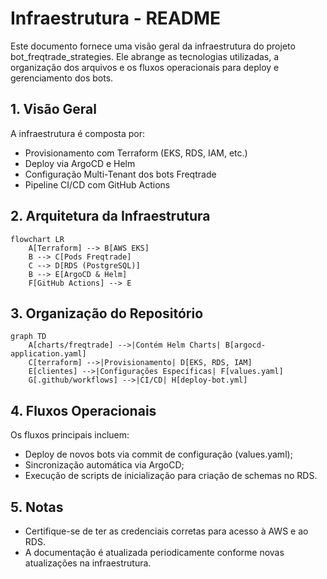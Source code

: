 # Infraestrutura - README

Este documento fornece uma visão geral da infraestrutura do projeto bot_freqtrade_strategies. Ele abrange as tecnologias utilizadas, a organização dos arquivos e os fluxos operacionais para deploy e gerenciamento dos bots.

## 1. Visão Geral

A infraestrutura é composta por:
- Provisionamento com Terraform (EKS, RDS, IAM, etc.)
- Deploy via ArgoCD e Helm
- Configuração Multi-Tenant dos bots Freqtrade
- Pipeline CI/CD com GitHub Actions

## 2. Arquitetura da Infraestrutura

```mermaid
flowchart LR
    A[Terraform] --> B[AWS EKS]
    B --> C[Pods Freqtrade]
    C --> D[RDS (PostgreSQL)]
    B --> E[ArgoCD & Helm]
    F[GitHub Actions] --> E
```

## 3. Organização do Repositório

```mermaid
graph TD
    A[charts/freqtrade] -->|Contém Helm Charts| B[argocd-application.yaml]
    C[terraform] -->|Provisionamento| D[EKS, RDS, IAM]
    E[clientes] -->|Configurações Específicas| F[values.yaml]
    G[.github/workflows] -->|CI/CD| H[deploy-bot.yml]
```

## 4. Fluxos Operacionais

Os fluxos principais incluem:
- Deploy de novos bots via commit de configuração (values.yaml);
- Sincronização automática via ArgoCD;
- Execução de scripts de inicialização para criação de schemas no RDS.

## 5. Notas

- Certifique-se de ter as credenciais corretas para acesso à AWS e ao RDS.
- A documentação é atualizada periodicamente conforme novas atualizações na infraestrutura.